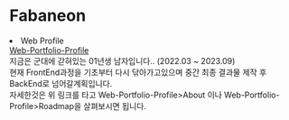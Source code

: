 <link rel="stylesheet" src="style.css">
<p>
  <h1 id ="title">Fabaneon</h1>
    <li>Web Profile</li>
    <a href="https://fabaneon.github.io/Portfolio-Profile_Website/">Web-Portfolio-Profile</a><br>
    지금은 군대에 갇혀있는 01년생 남자입니다.. (2022.03 ~ 2023.09) <br>
    현재 FrontEnd과정을 기초부터 다시 닦아가고있으며 중간 최종 결과물 제작 후 BackEnd로 넘어갈계획입니다. <br>
    자세한것은 위 링크를 타고 Web-Portfolio-Profile>About 이나 Web-Portfolio-Profile>Roadmap을 살펴보시면 됩니다. <br>
</p>

<!--
**fabaneon/Fabaneon** is a ✨ _special_ ✨ repository because its `README.md` (this file) appears on your GitHub profile.

Here are some ideas to get you started:

- 🔭 I’m currently working on ...
- 🌱 I’m currently learning ...
- 👯 I’m looking to collaborate on ...
- 🤔 I’m looking for help with ...
- 💬 Ask me about ...
- 📫 How to reach me: ...
- 😄 Pronouns: ...
- ⚡ Fun fact: ...
-->
